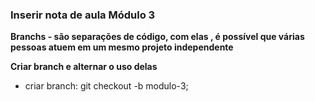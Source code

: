 
 ### Inserir nota de aula Módulo 3

 **Branchs - são separações de código, com elas , é possível que várias pessoas atuem em um mesmo projeto independente**

**Criar branch e alternar o uso delas**
- criar branch: git checkout -b modulo-3;

